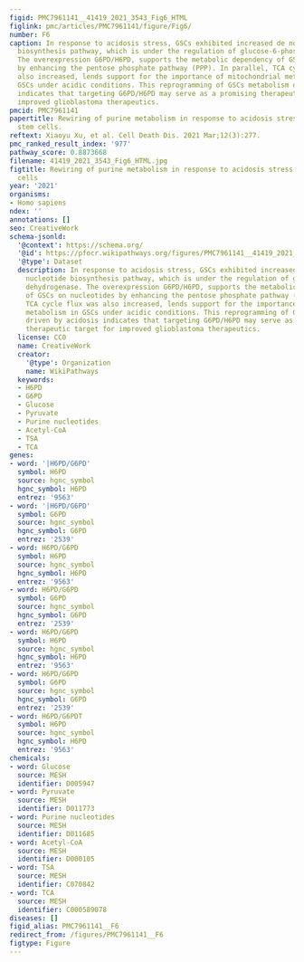 ```yaml
---
figid: PMC7961141__41419_2021_3543_Fig6_HTML
figlink: pmc/articles/PMC7961141/figure/Fig6/
number: F6
caption: In response to acidosis stress, GSCs exhibited increased de novo purine nucleotide
  biosynthesis pathway, which is under the regulation of glucose-6-phosphate dehydrogenase.
  The overexpression G6PD/H6PD, supports the metabolic dependency of GSCs on nucleotides
  by enhancing the pentose phosphate pathway (PPP). In parallel, TCA cycle flux was
  also increased, lends support for the importance of mitochondrial metabolism in
  GSCs under acidic conditions. This reprogramming of GSCs metabolism driven by acidosis
  indicates that targeting G6PD/H6PD may serve as a promising therapeutic target for
  improved glioblastoma therapeutics.
pmcid: PMC7961141
papertitle: Rewiring of purine metabolism in response to acidosis stress in glioma
  stem cells.
reftext: Xiaoyu Xu, et al. Cell Death Dis. 2021 Mar;12(3):277.
pmc_ranked_result_index: '977'
pathway_score: 0.8873668
filename: 41419_2021_3543_Fig6_HTML.jpg
figtitle: Rewiring of purine metabolism in response to acidosis stress in glioma stem
  cells
year: '2021'
organisms:
- Homo sapiens
ndex: ''
annotations: []
seo: CreativeWork
schema-jsonld:
  '@context': https://schema.org/
  '@id': https://pfocr.wikipathways.org/figures/PMC7961141__41419_2021_3543_Fig6_HTML.html
  '@type': Dataset
  description: In response to acidosis stress, GSCs exhibited increased de novo purine
    nucleotide biosynthesis pathway, which is under the regulation of glucose-6-phosphate
    dehydrogenase. The overexpression G6PD/H6PD, supports the metabolic dependency
    of GSCs on nucleotides by enhancing the pentose phosphate pathway (PPP). In parallel,
    TCA cycle flux was also increased, lends support for the importance of mitochondrial
    metabolism in GSCs under acidic conditions. This reprogramming of GSCs metabolism
    driven by acidosis indicates that targeting G6PD/H6PD may serve as a promising
    therapeutic target for improved glioblastoma therapeutics.
  license: CC0
  name: CreativeWork
  creator:
    '@type': Organization
    name: WikiPathways
  keywords:
  - H6PD
  - G6PD
  - Glucose
  - Pyruvate
  - Purine nucleotides
  - Acetyl-CoA
  - TSA
  - TCA
genes:
- word: '|H6PD/G6PD'
  symbol: H6PD
  source: hgnc_symbol
  hgnc_symbol: H6PD
  entrez: '9563'
- word: '|H6PD/G6PD'
  symbol: G6PD
  source: hgnc_symbol
  hgnc_symbol: G6PD
  entrez: '2539'
- word: H6PD/G6PD
  symbol: H6PD
  source: hgnc_symbol
  hgnc_symbol: H6PD
  entrez: '9563'
- word: H6PD/G6PD
  symbol: G6PD
  source: hgnc_symbol
  hgnc_symbol: G6PD
  entrez: '2539'
- word: H6PD/G6PD
  symbol: H6PD
  source: hgnc_symbol
  hgnc_symbol: H6PD
  entrez: '9563'
- word: H6PD/G6PD
  symbol: G6PD
  source: hgnc_symbol
  hgnc_symbol: G6PD
  entrez: '2539'
- word: H6PD/G6PDT
  symbol: H6PD
  source: hgnc_symbol
  hgnc_symbol: H6PD
  entrez: '9563'
chemicals:
- word: Glucose
  source: MESH
  identifier: D005947
- word: Pyruvate
  source: MESH
  identifier: D011773
- word: Purine nucleotides
  source: MESH
  identifier: D011685
- word: Acetyl-CoA
  source: MESH
  identifier: D000105
- word: TSA
  source: MESH
  identifier: C070842
- word: TCA
  source: MESH
  identifier: C000589078
diseases: []
figid_alias: PMC7961141__F6
redirect_from: /figures/PMC7961141__F6
figtype: Figure
---
```

